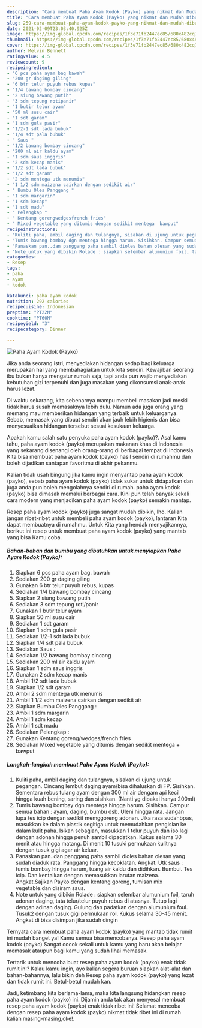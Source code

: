 ```yaml
---
description: "Cara membuat Paha Ayam Kodok (Payko) yang nikmat dan Mudah Dibuat"
title: "Cara membuat Paha Ayam Kodok (Payko) yang nikmat dan Mudah Dibuat"
slug: 259-cara-membuat-paha-ayam-kodok-payko-yang-nikmat-dan-mudah-dibuat
date: 2021-02-09T23:03:40.925Z
image: https://img-global.cpcdn.com/recipes/1f3e71fb2447ec85/680x482cq70/paha-ayam-kodok-payko-foto-resep-utama.jpg
thumbnail: https://img-global.cpcdn.com/recipes/1f3e71fb2447ec85/680x482cq70/paha-ayam-kodok-payko-foto-resep-utama.jpg
cover: https://img-global.cpcdn.com/recipes/1f3e71fb2447ec85/680x482cq70/paha-ayam-kodok-payko-foto-resep-utama.jpg
author: Melvin Bennett
ratingvalue: 4.5
reviewcount: 9
recipeingredient:
- "6 pcs paha ayam bag bawah"
- "200 gr daging giling"
- "6 btr telur puyuh rebus kupas"
- "1/4 bawang bombay cincang"
- "2 siung bawang putih"
- "3 sdm tepung rotipanir"
- "1 butir telur ayam"
- "50 ml susu cair"
- "1 sdt garam"
- "1 sdm gula pasir"
- "1/2-1 sdt lada bubuk"
- "1/4 sdt pala bubuk"
- " Saus "
- "1/2 bawang bombay cincang"
- "200 ml air kaldu ayam"
- "1 sdm saus inggris"
- "2 sdm kecap manis"
- "1/2 sdt lada bubuk"
- "1/2 sdt garam"
- "2 sdm mentega utk menumis"
- "1 1/2 sdm maizena cairkan dengan sedikit air"
- " Bumbu Oles Panggang "
- "1 sdm margarin"
- "1 sdm kecap"
- "1 sdt madu"
- " Pelengkap "
- " Kentang gorengwedgesfrench fries"
- " Mixed vegetable yang ditumis dengan sedikit mentega  bawput"
recipeinstructions:
- "Kuliti paha, ambil daging dan tulangnya, sisakan di ujung untuk pegangan. Cincang lembut daging ayam/bisa dihaluskan di FP. Sisihkan. Sementara rebus tulang ayam dengan 300 ml air dengam api kecil hingga kuah bening, saring dan sisihkan. (Nanti yg dipakai hanya 200ml)"
- "Tumis bawang bombay dgn mentega hingga harum. Sisihkan. Campur semua bahan : ayam, daging, bumbu dsb. Uleni hingga rata. Jangan lupa tes icip dengan sedikit memggoreng adonan. Jika rasa sudahbpas, masukkan ke dalam plastik segitiga untuk memudahkan pengisian ke dalam kulit paha. Isikan sebagian, masukkan 1 telur puyuh dan iso lagi dengan adonan hingga penuh sambil dipadatkan. Kukus selama 30 menit atau hingga matang. Di menit 10 tusuki permukaan kulitnya dengan tusuk gigi agar air keluar."
- "Panaskan pan..dan panggang paha sambil dioles bahan olesan yang sudah diaduk rata. Panggang hingga kecoklatan. Angkat. Utk saus : tumis bombay hingga harum, tuang air kaldu dan didihkan. Bumbui. Tes icip. Dan kentalkan dengan memasukkan larutan maizena. Angkat.Sajikan Payko dengan kentang goreng, tumisan mix vegetable.dan disiram saus."
- "Note untuk yang dibikin Rolade : siapkan selembar alumunium foil, taruh adonan daging, tata telur/telur puyuh rebus di atasnya. Tutup lagi dengan adinan daging. Gulung dan padatkan dengan alumunium foul. Tusuk2 dengan tusuk gigi permukaan rol. Kukus selama 30-45 menit. Angkat di bisa disimpan jika sudah dingin"
categories:
- Resep
tags:
- paha
- ayam
- kodok

katakunci: paha ayam kodok 
nutrition: 292 calories
recipecuisine: Indonesian
preptime: "PT22M"
cooktime: "PT60M"
recipeyield: "3"
recipecategory: Dinner

---
```



![Paha Ayam Kodok (Payko)](https://img-global.cpcdn.com/recipes/1f3e71fb2447ec85/680x482cq70/paha-ayam-kodok-payko-foto-resep-utama.jpg)

Jika anda seorang istri, menyediakan hidangan sedap bagi keluarga merupakan hal yang membahagiakan untuk kita sendiri. Kewajiban seorang ibu bukan hanya mengatur rumah saja, tapi anda pun wajib menyediakan kebutuhan gizi terpenuhi dan juga masakan yang dikonsumsi anak-anak harus lezat.

Di waktu  sekarang, kita sebenarnya mampu membeli masakan jadi meski tidak harus susah memasaknya lebih dulu. Namun ada juga orang yang memang mau memberikan hidangan yang terbaik untuk keluarganya. Sebab, memasak yang dibuat sendiri akan jauh lebih higienis dan bisa menyesuaikan hidangan tersebut sesuai kesukaan keluarga. 



Apakah kamu salah satu penyuka paha ayam kodok (payko)?. Asal kamu tahu, paha ayam kodok (payko) merupakan makanan khas di Indonesia yang sekarang disenangi oleh orang-orang di berbagai tempat di Indonesia. Kita bisa membuat paha ayam kodok (payko) hasil sendiri di rumahmu dan boleh dijadikan santapan favoritmu di akhir pekanmu.

Kalian tidak usah bingung jika kamu ingin menyantap paha ayam kodok (payko), sebab paha ayam kodok (payko) tidak sukar untuk didapatkan dan juga anda pun boleh mengolahnya sendiri di rumah. paha ayam kodok (payko) bisa dimasak memalui berbagai cara. Kini pun telah banyak sekali cara modern yang menjadikan paha ayam kodok (payko) semakin mantap.

Resep paha ayam kodok (payko) juga sangat mudah dibikin, lho. Kalian jangan ribet-ribet untuk membeli paha ayam kodok (payko), lantaran Kita dapat membuatnya di rumahmu. Untuk Kita yang hendak menyajikannya, berikut ini resep untuk membuat paha ayam kodok (payko) yang mantab yang bisa Kamu coba.

<!--inarticleads1-->

##### Bahan-bahan dan bumbu yang dibutuhkan untuk menyiapkan Paha Ayam Kodok (Payko):

1. Siapkan 6 pcs paha ayam bag. bawah
1. Sediakan 200 gr daging giling
1. Gunakan 6 btr telur puyuh rebus, kupas
1. Sediakan 1/4 bawang bombay cincang
1. Siapkan 2 siung bawang putih
1. Sediakan 3 sdm tepung roti/panir
1. Gunakan 1 butir telur ayam
1. Siapkan 50 ml susu cair
1. Sediakan 1 sdt garam
1. Siapkan 1 sdm gula pasir
1. Sediakan 1/2-1 sdt lada bubuk
1. Siapkan 1/4 sdt pala bubuk
1. Sediakan  Saus :
1. Sediakan 1/2 bawang bombay cincang
1. Sediakan 200 ml air kaldu ayam
1. Siapkan 1 sdm saus inggris
1. Gunakan 2 sdm kecap manis
1. Ambil 1/2 sdt lada bubuk
1. Siapkan 1/2 sdt garam
1. Ambil 2 sdm mentega utk menumis
1. Ambil 1 1/2 sdm maizena cairkan dengan sedikit air
1. Siapkan  Bumbu Oles Panggang :
1. Ambil 1 sdm margarin
1. Ambil 1 sdm kecap
1. Ambil 1 sdt madu
1. Sediakan  Pelengkap :
1. Gunakan  Kentang goreng/wedges/french fries
1. Sediakan  Mixed vegetable yang ditumis dengan sedikit mentega + bawput




<!--inarticleads2-->

##### Langkah-langkah membuat Paha Ayam Kodok (Payko):

1. Kuliti paha, ambil daging dan tulangnya, sisakan di ujung untuk pegangan. Cincang lembut daging ayam/bisa dihaluskan di FP. Sisihkan. Sementara rebus tulang ayam dengan 300 ml air dengam api kecil hingga kuah bening, saring dan sisihkan. (Nanti yg dipakai hanya 200ml)
1. Tumis bawang bombay dgn mentega hingga harum. Sisihkan. Campur semua bahan : ayam, daging, bumbu dsb. Uleni hingga rata. Jangan lupa tes icip dengan sedikit memggoreng adonan. Jika rasa sudahbpas, masukkan ke dalam plastik segitiga untuk memudahkan pengisian ke dalam kulit paha. Isikan sebagian, masukkan 1 telur puyuh dan iso lagi dengan adonan hingga penuh sambil dipadatkan. Kukus selama 30 menit atau hingga matang. Di menit 10 tusuki permukaan kulitnya dengan tusuk gigi agar air keluar.
1. Panaskan pan..dan panggang paha sambil dioles bahan olesan yang sudah diaduk rata. Panggang hingga kecoklatan. Angkat. Utk saus : tumis bombay hingga harum, tuang air kaldu dan didihkan. Bumbui. Tes icip. Dan kentalkan dengan memasukkan larutan maizena. Angkat.Sajikan Payko dengan kentang goreng, tumisan mix vegetable.dan disiram saus.
1. Note untuk yang dibikin Rolade : siapkan selembar alumunium foil, taruh adonan daging, tata telur/telur puyuh rebus di atasnya. Tutup lagi dengan adinan daging. Gulung dan padatkan dengan alumunium foul. Tusuk2 dengan tusuk gigi permukaan rol. Kukus selama 30-45 menit. Angkat di bisa disimpan jika sudah dingin




Ternyata cara membuat paha ayam kodok (payko) yang mantab tidak rumit ini mudah banget ya! Kamu semua bisa mencobanya. Resep paha ayam kodok (payko) Sangat cocok sekali untuk kamu yang baru akan belajar memasak ataupun bagi kamu yang sudah lihai memasak.

Tertarik untuk mencoba buat resep paha ayam kodok (payko) enak tidak rumit ini? Kalau kamu ingin, ayo kalian segera buruan siapkan alat-alat dan bahan-bahannya, lalu bikin deh Resep paha ayam kodok (payko) yang lezat dan tidak rumit ini. Betul-betul mudah kan. 

Jadi, ketimbang kita berlama-lama, maka kita langsung hidangkan resep paha ayam kodok (payko) ini. Dijamin anda tak akan menyesal membuat resep paha ayam kodok (payko) enak tidak ribet ini! Selamat mencoba dengan resep paha ayam kodok (payko) nikmat tidak ribet ini di rumah kalian masing-masing,oke!.

